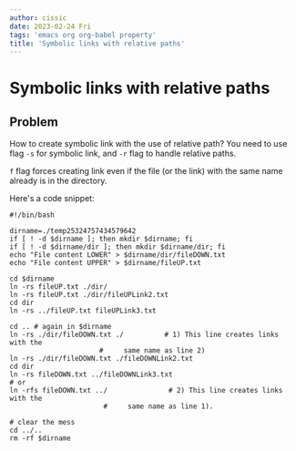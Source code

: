 ```yaml
---
author: cissic
date: 2023-02-24 Fri
tags: 'emacs org org-babel property'
title: 'Symbolic links with relative paths'
---
```



# Symbolic links with relative paths


## Problem

How to create symbolic link with the use of relative path?
You need to use flag `-s` for symbolic link, and `-r` flag to handle
relative paths.

`f` flag forces creating link even if the file (or the link) with
the same name already is in the directory.

Here's a code snippet:

    #!/bin/bash
    
    dirname=./temp25324757434579642
    if [ ! -d $dirname ]; then mkdir $dirname; fi
    if [ ! -d $dirname/dir ]; then mkdir $dirname/dir; fi
    echo "File content LOWER" > $dirname/dir/fileDOWN.txt
    echo "File content UPPER" > $dirname/fileUP.txt
    
    cd $dirname
    ln -rs fileUP.txt ./dir/
    ln -rs fileUP.txt ./dir/fileUPLink2.txt
    cd dir
    ln -rs ../fileUP.txt fileUPLink3.txt
    
    cd .. # again in $dirname
    ln -rs ./dir/fileDOWN.txt ./          # 1) This line creates links with the
    				      #     same name as line 2)
    ln -rs ./dir/fileDOWN.txt ./fileDOWNLink2.txt
    cd dir
    ln -rs fileDOWN.txt ../fileDOWNLink3.txt
    # or
    ln -rfs fileDOWN.txt ../               # 2) This line creates links with the
    				       #     same name as line 1). 
    
    # clear the mess
    cd ../..  
    rm -rf $dirname

